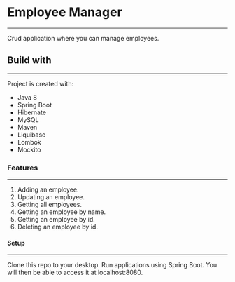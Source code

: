 # Employee Manager

_ _ _

Crud application where you can manage employees.

## Build with

- - -

Project is created with:

* Java 8
* Spring Boot 
* Hibernate
* MySQL
* Maven
* Liquibase
* Lombok
* Mockito

### Features

_ _ _

1. Adding an employee.
2. Updating an employee.
3. Getting all employees.
4. Getting an employee by name.
5. Getting an employee by id.
6. Deleting an employee by id.

#### Setup

_ _ _

Clone this repo to your desktop. Run applications using Spring Boot.
You will then be able to access it at localhost:8080.
